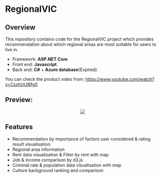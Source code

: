 # RegionalVIC
## Overview
This repository contains code for the RegionalVIC project which provides recommendation about which regional areas are most suitable for users to live in. 
* Framework: **ASP.NET Core**
* Front end: **Javascript**. 
* Back end: **C#** + **Azure database**(Expired).

You can check the product video from: https://www.youtube.com/watch?v=CsxhUUl6fg0


## Preview:
<p align="center">
  <img src="/Video_20190820_012608_704.gif"/>
</p>

## Features
* Recommendation by importance of factors user considered & rating result visualisation.
* Regional area information
* Rent data visualisation & Filter by rent with map
* Job & income comparison by d3.js
* Criminal rate & population data visualisation with map
* Culture background ranking and comparison
